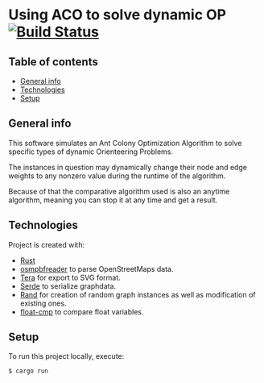 # Using ACO to solve dynamic OP [![Build Status](https://travis-ci.com/Basanites/masters_thesis.svg?branch=master)](https://travis-ci.com/Basanites/masters_thesis)

## Table of contents
* [General info](#general-info)
* [Technologies](#technologies)
* [Setup](#setup)

## General info
This software simulates an Ant Colony Optimization Algorithm to solve specific types of dynamic Orienteering Problems.

The instances in question may dynamically change their node and edge weights to any nonzero value during the runtime of the algorithm.

Because of that the comparative algorithm used is also an anytime algorithm, meaning you can stop it at any time and get a result.
	
## Technologies
Project is created with:
* [Rust](https://github.com/rust-lang/rust)
* [osmpbfreader](https://crates.io/crates/osmpbfreader) to parse OpenStreetMaps data.
* [Tera](https://crates.io/crates/tera) for export to SVG format.
* [Serde](https://crates.io/crates/serde) to serialize graphdata.
* [Rand](https://crates.io/crates/rand) for creation of random graph instances as well as modification of existing ones.
* [float-cmp](https://crates.io/crates/float-cmp) to compare float variables.
	
## Setup
To run this project locally, execute:

```
$ cargo run
```